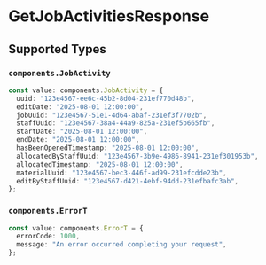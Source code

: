 # GetJobActivitiesResponse


## Supported Types

### `components.JobActivity`

```typescript
const value: components.JobActivity = {
  uuid: "123e4567-ee6c-45b2-8d04-231ef770d48b",
  editDate: "2025-08-01 12:00:00",
  jobUuid: "123e4567-51e1-4d64-abaf-231ef3f7702b",
  staffUuid: "123e4567-38a4-44a9-825a-231ef5b665fb",
  startDate: "2025-08-01 12:00:00",
  endDate: "2025-08-01 12:00:00",
  hasBeenOpenedTimestamp: "2025-08-01 12:00:00",
  allocatedByStaffUuid: "123e4567-3b9e-4986-8941-231ef301953b",
  allocatedTimestamp: "2025-08-01 12:00:00",
  materialUuid: "123e4567-bec3-446f-ad99-231efcdde23b",
  editByStaffUuid: "123e4567-d421-4ebf-94dd-231efbafc3ab",
};
```

### `components.ErrorT`

```typescript
const value: components.ErrorT = {
  errorCode: 1000,
  message: "An error occurred completing your request",
};
```

